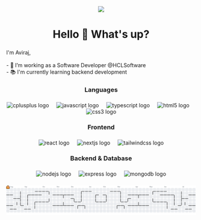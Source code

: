 <div align="center">
  <img height="200" src="https://media0.giphy.com/media/v1.Y2lkPTc5MGI3NjExcmNiMmw2cnBlNGdncnVuMzNid21nemhyNDcyenR3enVqeXh4djRsYiZlcD12MV9pbnRlcm5hbF9naWZfYnlfaWQmY3Q9Zw/KWscyl3Uo9eCGRdWvN/giphy.gif"  />
</div>

###

<h1 align="center">Hello 👋 What's up?</h1>

###

<p align="left">I'm Aviraj,<br><br>- 🔭 I’m working as a Software Developer @HCLSoftware<br>- 📚 I'm currently learning backend development</p>

###

<h3 align="center">Languages</h3>

###

<div align="center">
  <img src="https://cdn.jsdelivr.net/gh/devicons/devicon/icons/cplusplus/cplusplus-original.svg" height="40" alt="cplusplus logo"  />
  <img width="12" />
  <img src="https://cdn.jsdelivr.net/gh/devicons/devicon/icons/javascript/javascript-original.svg" height="40" alt="javascript logo"  />
  <img width="12" />
  <img src="https://cdn.jsdelivr.net/gh/devicons/devicon/icons/typescript/typescript-original.svg" height="40" alt="typescript logo"  />
  <img width="12" />
  <img src="https://cdn.jsdelivr.net/gh/devicons/devicon/icons/html5/html5-original.svg" height="40" alt="html5 logo"  />
  <img width="12" />
  <img src="https://cdn.jsdelivr.net/gh/devicons/devicon/icons/css3/css3-original.svg" height="40" alt="css3 logo"  />
</div>

###

<h3 align="center">Frontend</h3>

###

<div align="center">
  <img src="https://cdn.jsdelivr.net/gh/devicons/devicon/icons/react/react-original.svg" height="40" alt="react logo"  />
  <img width="12" />
  <img src="https://cdn.jsdelivr.net/gh/devicons/devicon/icons/nextjs/nextjs-original.svg" height="40" alt="nextjs logo"  />
  <img width="12" />
  <img src="https://cdn.jsdelivr.net/gh/devicons/devicon/icons/tailwindcss/tailwindcss-original-wordmark.svg" height="40" alt="tailwindcss logo"  />
</div>

###

<h3 align="center">Backend & Database</h3>

###

<div align="center">
  <img src="https://cdn.jsdelivr.net/gh/devicons/devicon/icons/nodejs/nodejs-original.svg" height="40" alt="nodejs logo"  />
  <img width="12" />
  <img src="https://cdn.jsdelivr.net/gh/devicons/devicon/icons/express/express-original.svg" height="40" alt="express logo"  />
  <img width="12" />
  <img src="https://cdn.jsdelivr.net/gh/devicons/devicon/icons/mongodb/mongodb-original.svg" height="40" alt="mongodb logo"  />
</div>

###



<picture>
  <source media="(prefers-color-scheme: dark)" srcset="https://raw.githubusercontent.com/avirajshastri/avirajshastri/output/pacman-contribution-graph-dark.svg">
   <source media="(prefers-color-scheme: light)" srcset="https://raw.githubusercontent.com/avirajshastri/avirajshastri/output/pacman-contribution-graph.svg">
  <img alt="pacman contribution graph" src="https://raw.githubusercontent.com/avirajshastri/avirajshastri/output/pacman-contribution-graph.svg">
</picture>

###
